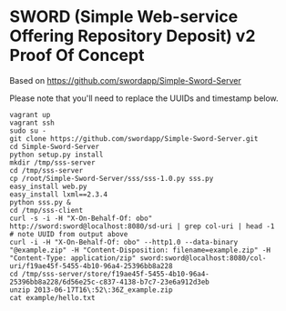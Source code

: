 # SWORD (Simple Web-service Offering Repository Deposit) v2 Proof Of Concept

Based on https://github.com/swordapp/Simple-Sword-Server

Please note that you'll need to replace the UUIDs and timestamp below.

    vagrant up
    vagrant ssh
    sudo su -
    git clone https://github.com/swordapp/Simple-Sword-Server.git
    cd Simple-Sword-Server
    python setup.py install
    mkdir /tmp/sss-server
    cd /tmp/sss-server
    cp /root/Simple-Sword-Server/sss/sss-1.0.py sss.py
    easy_install web.py
    easy_install lxml==2.3.4
    python sss.py &
    cd /tmp/sss-client
    curl -s -i -H "X-On-Behalf-Of: obo" http://sword:sword@localhost:8080/sd-uri | grep col-uri | head -1
    # note UUID from output above
    curl -i -H "X-On-Behalf-Of: obo" --http1.0 --data-binary "@example.zip" -H "Content-Disposition: filename=example.zip" -H "Content-Type: application/zip" sword:sword@localhost:8080/col-uri/f19ae45f-5455-4b10-96a4-25396bb8a228
    cd /tmp/sss-server/store/f19ae45f-5455-4b10-96a4-25396bb8a228/6d56e25c-c837-4138-b7c7-23e6a912d3eb
    unzip 2013-06-17T16\:52\:36Z_example.zip 
    cat example/hello.txt
